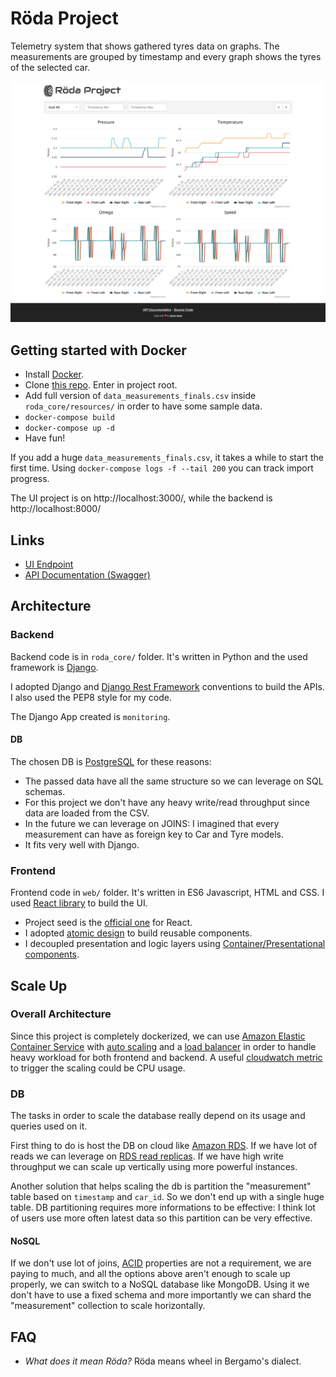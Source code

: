 # Röda Project

Telemetry system that shows gathered tyres data on graphs. The measurements are grouped by timestamp and every graph shows the tyres of the selected car.

![Röda Project screenshot](https://github.com/matitalatina/roda/raw/master/docs/resources/roda-project-screen.png)

## Getting started with Docker 

- Install [Docker](https://www.docker.com/).
- Clone [this repo](https://github.com/matitalatina/roda). Enter in project root.
- Add full version of `data_measurements_finals.csv` inside `roda_core/resources/` in order to have some sample data.
- `docker-compose build`
- `docker-compose up -d`
- Have fun!

If you add a huge `data_measurements_finals.csv`, it takes a while to start the first time.
Using `docker-compose logs -f --tail 200` you can track import progress.

The UI project is on http://localhost:3000/, while the backend is http://localhost:8000/
## Links

- [UI Endpoint](http://localhost:3000/)
- [API Documentation (Swagger)](http://localhost:8000/)

## Architecture

### Backend

Backend code is in `roda_core/` folder. It's written in Python and the used framework is [Django](https://www.djangoproject.com/).

I adopted Django and [Django Rest Framework](http://www.django-rest-framework.org/) conventions to build the APIs. I also used the PEP8 style for my code.

The Django App created is `monitoring`.

#### DB

The chosen DB is [PostgreSQL](https://www.postgresql.org/) for these reasons:
- The passed data have all the same structure so we can leverage on SQL schemas.
- For this project we don't have any heavy write/read throughput since data are loaded from the CSV.
- In the future we can leverage on JOINS: I imagined that every measurement can have as foreign key to Car and Tyre models.
- It fits very well with Django.

### Frontend

Frontend code in `web/` folder. It's written in ES6 Javascript, HTML and CSS. I used [React library](https://reactjs.org/) to build the UI.
- Project seed is the [official one](https://github.com/facebookincubator/create-react-app) for React.
- I adopted [atomic design](http://bradfrost.com/blog/post/atomic-web-design/) to build reusable components.
- I decoupled presentation and logic layers using [Container/Presentational components](https://medium.com/@dan_abramov/smart-and-dumb-components-7ca2f9a7c7d0).

## Scale Up

### Overall Architecture

Since this project is completely dockerized, we can use [Amazon Elastic Container Service](https://aws.amazon.com/ecs/) with [auto scaling](http://docs.aws.amazon.com/AmazonECS/latest/developerguide/service-auto-scaling.html) and a [load balancer](http://docs.aws.amazon.com/AmazonECS/latest/developerguide/service-load-balancing.html) in order to handle heavy workload for both frontend and backend. A useful [cloudwatch metric](https://aws.amazon.com/cloudwatch/) to trigger the scaling could be CPU usage.

### DB

The tasks in order to scale the database really depend on its usage and queries used on it.

First thing to do is host the DB on cloud like [Amazon RDS](https://aws.amazon.com/rds/). If we have lot of reads we can leverage on [RDS read replicas](https://aws.amazon.com/rds/details/read-replicas/). If we have high write throughput we can scale up vertically using more powerful instances.

Another solution that helps scaling the db is partition the "measurement" table based on `timestamp` and `car_id`. So we don't end up with a single huge table. DB partitioning requires more informations to be effective: I think lot of users use more often latest data so this partition can be very effective.

#### NoSQL

If we don't use lot of joins, [ACID](https://en.wikipedia.org/wiki/ACID) properties are not a requirement, we are paying to much, and all the options above aren't enough to scale up properly, we can switch to a NoSQL database like MongoDB. Using it we don't have to use a fixed schema and more importantly we can shard the "measurement" collection to scale horizontally.

## FAQ

- *What does it mean Röda?* Röda means wheel in Bergamo's dialect.
